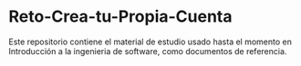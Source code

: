 # Reto-Crea-tu-Propia-Cuenta
Este repositorio contiene el material de estudio usado hasta el momento en Introducción a la ingenieria de software, como documentos de referencia.
